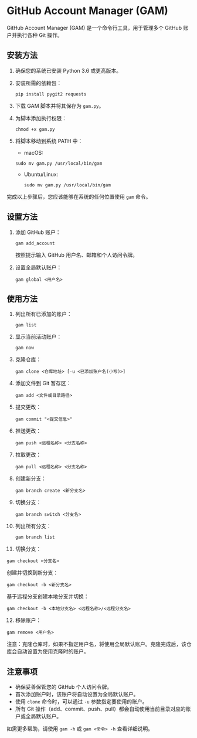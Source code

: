 # GitHub Account Manager (GAM)

GitHub Account Manager (GAM) 是一个命令行工具，用于管理多个 GitHub 账户并执行各种 Git 操作。

## 安装方法

1. 确保您的系统已安装 Python 3.6 或更高版本。

2. 安装所需的依赖包：
   ```
   pip install pygit2 requests
   ```

3. 下载 GAM 脚本并将其保存为 `gam.py`。

4. 为脚本添加执行权限：
   ```
   chmod +x gam.py
   ```

5. 将脚本移动到系统 PATH 中：

	 - macOS:
     ```
     sudo mv gam.py /usr/local/bin/gam
     ```


   - Ubuntu/Linux:
     ```
     sudo mv gam.py /usr/local/bin/gam
     ```

完成以上步骤后，您应该能够在系统的任何位置使用 `gam` 命令。

## 设置方法

1. 添加 GitHub 账户：
   ```
   gam add_account
   ```
   按照提示输入 GitHub 用户名、邮箱和个人访问令牌。

2. 设置全局默认账户：
   ```
   gam global <用户名>
   ```

## 使用方法

1. 列出所有已添加的账户：
   ```
   gam list
   ```

2. 显示当前活动账户：
   ```
   gam now
   ```

3. 克隆仓库：
   ```
   gam clone <仓库地址> [-u <已添加账户名(小写)>]
   ```

4. 添加文件到 Git 暂存区：
   ```
   gam add <文件或目录路径>
   ```

5. 提交更改：
   ```
   gam commit "<提交信息>"
   ```

6. 推送更改：
   ```
   gam push <远程名称> <分支名称>
   ```

7. 拉取更改：
   ```
   gam pull <远程名称> <分支名称>
   ```
8. 创建新分支：
   ```
   gam branch create <新分支名>
   ```

9. 切换分支：
   ```
   gam branch switch <分支名>
   ```

10. 列出所有分支：
    ```
    gam branch list
    ```

11. 切换分支：
   ```
   gam checkout <分支名>
   ```
   创建并切换到新分支：
   ```
   gam checkout -b <新分支名>
   ```
   基于远程分支创建本地分支并切换：
   ```
   gam checkout -b <本地分支名> <远程名称>/<远程分支名>
   ```

12. 移除账户：
   ```
   gam remove <用户名>
   ```

注意：克隆仓库时，如果不指定用户名，将使用全局默认账户。克隆完成后，该仓库会自动设置为使用克隆时的账户。

## 注意事项

- 确保妥善保管您的 GitHub 个人访问令牌。
- 首次添加账户时，该账户将自动设置为全局默认账户。
- 使用 `clone` 命令时，可以通过 `-u` 参数指定要使用的账户。
- 所有 Git 操作（add、commit、push、pull）都会自动使用当前目录对应的账户或全局默认账户。

如需更多帮助，请使用 `gam -h` 或 `gam <命令> -h` 查看详细说明。